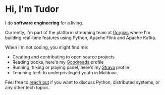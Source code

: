 # Hi, I'm Tudor

I do **software engineering** for a living.

Currently, I'm part of the platform streaming team at [Gorgias](https://gorgias.com/) where I'm building real-time features using Python, Apache Flink and Apache Kafka.

When I'm not coding, you might find me:

- Creating and contributing to open source projects
- Reading books, here's my [Goodreads](https://www.goodreads.com/user/show/52045481-tudor-plugaru) profile
- Running, hiking or playing padel, here's my [Strava](https://www.strava.com/athletes/80622861) profile
- Teaching tech to underprivileged youth in Moldova

Feel free to [reach out](mailto:tudor@plugaru.me) if you want to discuss Python, distributed systems, or any other tech topics.

